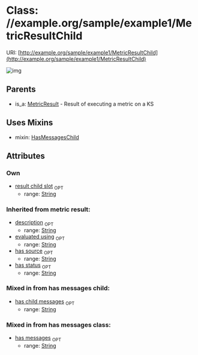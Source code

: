 
# Class: //example.org/sample/example1/MetricResultChild




URI: [http://example.org/sample/example1/MetricResultChild](http://example.org/sample/example1/MetricResultChild)


![img](http://yuml.me/diagram/nofunky;dir:TB/class/[MetricResultChild&#124;result_child_slot:string%20%3F;has_child_messages:string%20%3F;evaluated_using(i):string%20%3F;has_source(i):string%20%3F;has_status(i):string%20%3F;description(i):string%20%3F;has_messages(i):string%20%3F]uses%20-.->[HasMessagesChild],[MetricResult]^-[MetricResultChild],[MetricResult],[HasMessagesChild])

## Parents

 *  is_a: [MetricResult](MetricResult.md) - Result of executing a metric on a KS

## Uses Mixins

 *  mixin: [HasMessagesChild](HasMessagesChild.md)

## Attributes


### Own

 * [result child slot](result_child_slot.md)  <sub>OPT</sub>
    * range: [String](types/String.md)

### Inherited from metric result:

 * [description](description.md)  <sub>OPT</sub>
    * range: [String](types/String.md)
 * [evaluated using](evaluated_using.md)  <sub>OPT</sub>
    * range: [String](types/String.md)
 * [has source](has_source.md)  <sub>OPT</sub>
    * range: [String](types/String.md)
 * [has status](has_status.md)  <sub>OPT</sub>
    * range: [String](types/String.md)

### Mixed in from has messages child:

 * [has child messages](has_child_messages.md)  <sub>OPT</sub>
    * range: [String](types/String.md)

### Mixed in from has messages class:

 * [has messages](has_messages.md)  <sub>OPT</sub>
    * range: [String](types/String.md)
